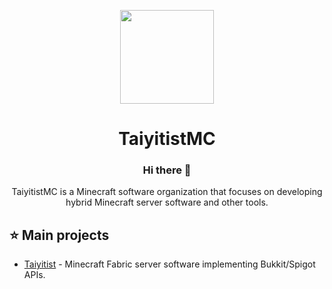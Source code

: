 <p align="center">
  <img height="150px"
    src="https://avatars.githubusercontent.com/u/54493246"
  />     
  <h1 align="center">TaiyitistMC</h1>
</p>

<h3 align="center">Hi there 👋</h3>
<p align="center">TaiyitistMC is a Minecraft software organization that focuses on developing hybrid Minecraft server software and other tools.</p>


## :star: Main projects
- [Taiyitist](https://github.com/TaiyitistMC/Taiyitist) - Minecraft Fabric server software implementing Bukkit/Spigot APIs.
